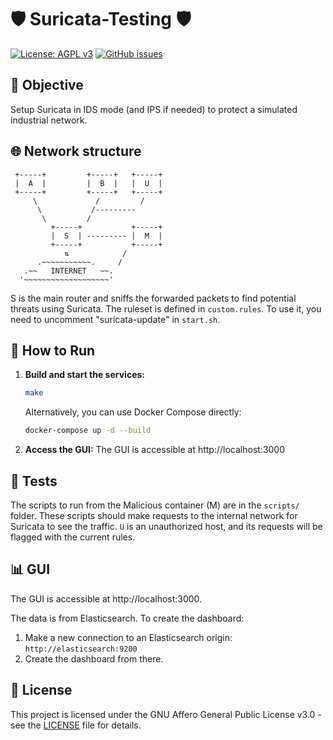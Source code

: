 # 🛡️ Suricata-Testing 🛡️

[![License: AGPL v3](https://img.shields.io/badge/License-AGPL%20v3-blue.svg)](https://www.gnu.org/licenses/agpl-3.0)
[![GitHub issues](https://img.shields.io/github/issues/user/repo.svg)](https://GitHub.com/user/repo/issues/)

## 🎯 Objective
Setup Suricata in IDS mode (and IPS if needed) to protect a simulated industrial network.

## 🌐 Network structure
     +-----+         +-----+   +-----+
     |  A  |         |  B  |   |  U  |
     +-----+         +-----+   +-----+ 
         \             /         /
          \           /---------
           \         /
             +-----+           +-----+
             |  S  | --------- |  M  |
             +-----+           +-----+
                ⇅            /
          .~~~~~~~~~~~.     /
       .~~   INTERNET   ~~.
      '~~~~~~~~~~~~~~~~~~~'

S is the main router and sniffs the forwarded packets to find potential threats using Suricata. The ruleset is defined in `custom.rules`. To use it, you need to uncomment "suricata-update" in `start.sh`.

## 🚀 How to Run
1.  **Build and start the services:**
    ```bash
    make
    ```
    Alternatively, you can use Docker Compose directly:
    ```bash
    docker-compose up -d --build
    ```
2.  **Access the GUI:**
    The GUI is accessible at http://localhost:3000

## 🧪 Tests
The scripts to run from the Malicious container (M) are in the `scripts/` folder. These scripts should make requests to the internal network for Suricata to see the traffic. `U` is an unauthorized host, and its requests will be flagged with the current rules.

## 📊 GUI
The GUI is accessible at http://localhost:3000.

The data is from Elasticsearch. To create the dashboard:
1.  Make a new connection to an Elasticsearch origin: `http://elasticsearch:9200`
2.  Create the dashboard from there.

## 📜 License
This project is licensed under the GNU Affero General Public License v3.0 - see the [LICENSE](LICENSE) file for details.

